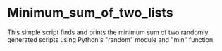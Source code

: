 # Minimum_sum_of_two_lists
This simple script finds and prints the minimum sum of two randomly generated scripts using Python's "random" module and "min" function.
